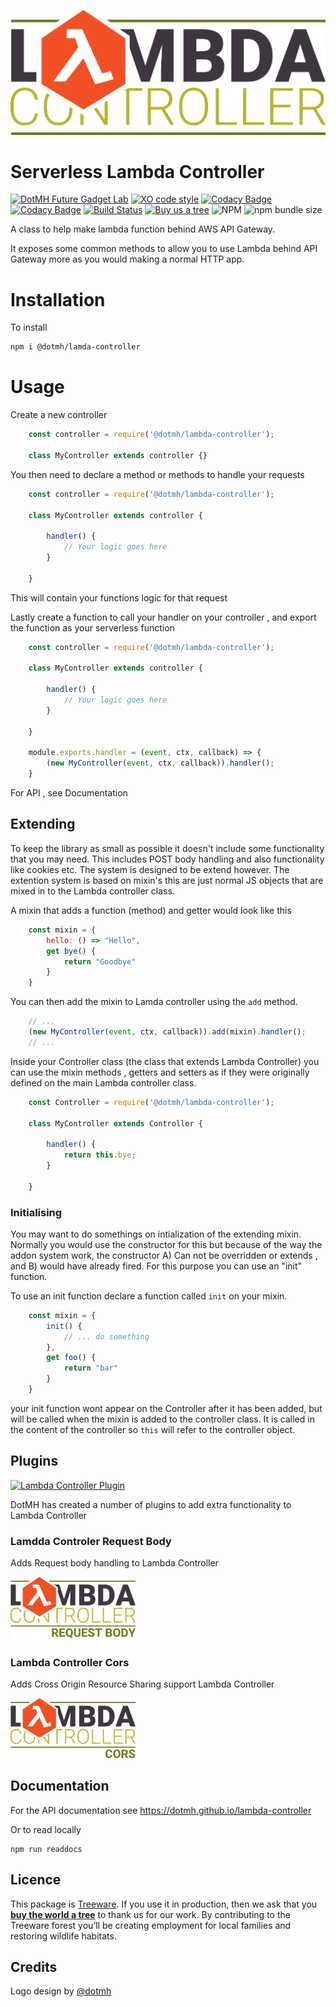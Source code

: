 ![Lambda Controller Logo](https://raw.githubusercontent.com/dotmh/lambda-controller/master/logo.svg)

Serverless Lambda Controller
============================
[![DotMH Future Gadget Lab](https://img.shields.io/badge/DotMH-.dev-red.svg?style=flat-square)](https://www.dotmh.io)
[![XO code style](https://img.shields.io/badge/code_style-XO-5ed9c7.svg)](https://github.com/xojs/xo)
[![Codacy Badge](https://api.codacy.com/project/badge/Grade/d50a385134dd448cb574a137d53dc022)](https://www.codacy.com?utm_source=github.com&amp;utm_medium=referral&amp;utm_content=dotmh/lambda-controller&amp;utm_campaign=Badge_Grade)
[![Codacy Badge](https://api.codacy.com/project/badge/Coverage/d50a385134dd448cb574a137d53dc022)](https://www.codacy.com?utm_source=github.com&utm_medium=referral&utm_content=dotmh/lambda-controller&utm_campaign=Badge_Coverage)
[![Build Status](https://semaphoreci.com/api/v1/projects/723304e2-be24-4db6-9ebb-5f1f250b9841/2579135/badge.svg)](https://semaphoreci.com/dotmh/lambda-controller)
[![Buy us a tree](https://img.shields.io/badge/Treeware-%F0%9F%8C%B3-lightgreen?style=flat-square)](https://plant.treeware.earth/dotmh/lambda-controller)
![NPM](https://img.shields.io/npm/l/@dotmh/lambda-controller?style=flat-square)
![npm bundle size](https://img.shields.io/bundlephobia/min/@dotmh/lambda-controller?style=flat-square)

A class to help make lambda function behind AWS API Gateway. 

It exposes some common methods to allow you to use Lambda behind API Gateway more as you would making a normal HTTP app. 

Installation 
============

To install 

```bash
npm i @dotmh/lamda-controller
```

Usage
=====

Create a new controller 

```js
    const controller = require('@dotmh/lambda-controller');

    class MyController extends controller {}
```

You then need to declare a method or methods to handle your requests

```js
    const controller = require('@dotmh/lambda-controller');

    class MyController extends controller {

        handler() {
            // Your logic goes here
        }

    }
```

This will contain your functions logic for that request 

Lastly create a function to call your handler on your controller , and export the function as your serverless function 

```js
    const controller = require('@dotmh/lambda-controller');

    class MyController extends controller {

        handler() {
            // Your logic goes here
        }

    }

    module.exports.handler = (event, ctx, callback) => {
        (new MyController(event, ctx, callback)).handler();
    }    
```

For API , see Documentation

Extending
---------
To keep the library as small as possible it doesn't include some functionality that
you may need. This includes POST body handling and also functionality like cookies etc. The system is designed to be extend however. The extention system is based on
mixin's this are just normal JS objects that are mixed in to the Lambda controller class. 

A mixin that adds a function (method) and getter would look like this 

```js
    const mixin = {
        hello: () => "Hello",
        get bye() {
            return "Goodbye"
        }
    }
```

You can then add the mixin to Lamda controller using the `add` method.

```js
    // ...
    (new MyController(event, ctx, callback)).add(mixin).handler();
    // ...
```

Inside your Controller class (the class that extends Lambda Controller) you can use the mixin methods , getters and setters as if they were originally defined on the main Lambda controller class. 

```js
    const Controller = require('@dotmh/lambda-controller');

    class MyController extends Controller {

        handler() {
            return this.bye;
        }

    }
```

### Initialising

You may want to do somethings on intialization of the extending mixin. Normally you would use the 
constructor for this but because of the way the addon system work, the constructor A) Can not be overridden or extends , and B) would have already fired. For this purpose you can use an "init" 
function. 

To use an init function declare a function called `init` on your mixin. 

```js 
    const mixin = {
        init() {
            // ... do something   
        },
        get foo() {
            return "bar"
        }
    }
```

your init function wont appear on the Controller after it has been added, but will be called when 
the mixin is added to the controller class. It is called in the content of the controller so 
`this` will refer to the controller object. 

Plugins
-------
[![Lambda Controller Plugin](https://img.shields.io/badge/Plugin-λ%20Controller-red.svg?style=flat-square&color=F15024)](https://github.com/dotmh/lambda-controller)

DotMH has created a number of plugins to add extra functionality to Lambda Controller

### Lamdda Controler Request Body
Adds Request body handling to Lambda Controller

<a href="https://github.com/dotmh/lambda-controller-request-body">
<img src="https://github.com/dotmh/lambda-controller-request-body/raw/master/logo.svg" width="200px" alt="Lambda Controller">
</a>

### Lambda Controller Cors
Adds Cross Origin Resource Sharing support Lambda Controller

<a href="https://github.com/dotmh/lambda-controller-cors">
<img src="https://raw.githubusercontent.com/dotmh/lambda-controller-cors/master/logo.svg" width="200px" alt="Lambda Controller">
</a>

Documentation
-------------
For the API documentation see <https://dotmh.github.io/lambda-controller>

Or to read locally 

```
npm run readdocs
```

## Licence            

This package is [Treeware](https://treeware.earth). If you use it in production, then we ask that you [**buy the world a tree**](https://plant.treeware.earth/dotmh/lambda-controller) to thank us for our work. By contributing to the Treeware forest you’ll be creating employment for local families and restoring wildlife habitats.

Credits
-------

Logo design by [@dotmh](https://www.dotmh.io)

